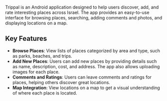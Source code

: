 Trippal is an Android application designed to help users discover, add, and rate interesting places across Israel. The app provides an easy-to-use interface for browsing places, searching, adding comments and photos, and displaying locations on a map.

## Key Features

- **Browse Places**: View lists of places categorized by area and type, such as parks, beaches, and trips.
- **Add New Places**: Users can add new places by providing details such as name, description, cost, and address. The app also allows uploading images for each place.
- **Comments and Ratings**: Users can leave comments and ratings for places, helping others discover great locations.
- **Map Integration**: View locations on a map to get a visual understanding of where each place is located.

